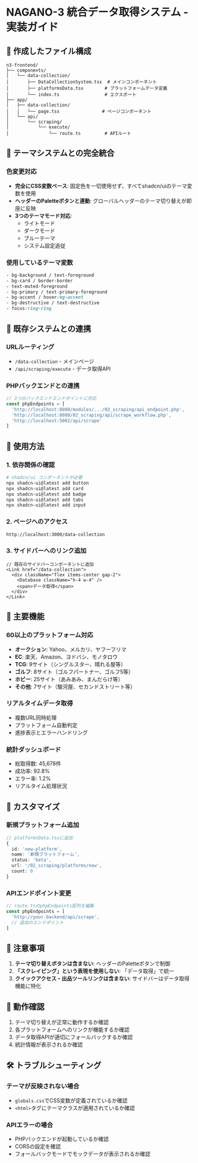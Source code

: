 # NAGANO-3 統合データ取得システム - 実装ガイド

## 📁 作成したファイル構成

```
n3-frontend/
├── components/
│   └── data-collection/
│       ├── DataCollectionSystem.tsx  # メインコンポーネント
│       ├── platformsData.tsx        # プラットフォームデータ定義
│       └── index.ts                 # エクスポート
├── app/
│   ├── data-collection/
│   │   └── page.tsx                # ページコンポーネント
│   └── api/
│       └── scraping/
│           └── execute/
│               └── route.ts         # APIルート
```

## 🎨 テーマシステムとの完全統合

### 色変更対応
- **完全にCSS変数ベース**: 固定色を一切使用せず、すべてshadcn/uiのテーマ変数を使用
- **ヘッダーのPaletteボタンと連動**: グローバルヘッダーのテーマ切り替えが即座に反映
- **3つのテーマモード対応**:
  - ライトモード
  - ダークモード  
  - ブルーテーマ
  - システム設定追従

### 使用しているテーマ変数
```css
- bg-background / text-foreground
- bg-card / border-border
- text-muted-foreground
- bg-primary / text-primary-foreground
- bg-accent / hover:bg-accent
- bg-destructive / text-destructive
- focus:ring-ring
```

## 🔗 既存システムとの連携

### URLルーティング
- `/data-collection` - メインページ
- `/api/scraping/execute` - データ取得API

### PHPバックエンドとの連携
```typescript
// 3つのバックエンドエンドポイントに対応
const phpEndpoints = [
  'http://localhost:8080/modules/.../02_scraping/api_endpoint.php',
  'http://localhost:8080/02_scraping/api/scrape_workflow.php',
  'http://localhost:5002/api/scrape'
]
```

## 🚀 使用方法

### 1. 依存関係の確認
```bash
# shadcn/ui コンポーネントが必要
npx shadcn-ui@latest add button
npx shadcn-ui@latest add card
npx shadcn-ui@latest add badge
npx shadcn-ui@latest add tabs
npx shadcn-ui@latest add input
```

### 2. ページへのアクセス
```
http://localhost:3000/data-collection
```

### 3. サイドバーへのリンク追加
```tsx
// 既存のサイドバーコンポーネントに追加
<Link href="/data-collection">
  <div className="flex items-center gap-2">
    <Database className="h-4 w-4" />
    <span>データ取得</span>
  </div>
</Link>
```

## 🎯 主要機能

### 60以上のプラットフォーム対応
- **オークション**: Yahoo、メルカリ、ヤフーフリマ
- **EC**: 楽天、Amazon、ヨドバシ、モノタロウ
- **TCG**: 9サイト（シングルスター、晴れる屋等）
- **ゴルフ**: 8サイト（ゴルフパートナー、ゴルフ5等）
- **ホビー**: 25サイト（あみあみ、まんだらけ等）
- **その他**: 7サイト（駿河屋、セカンドストリート等）

### リアルタイムデータ取得
- 複数URL同時処理
- プラットフォーム自動判定
- 進捗表示とエラーハンドリング

### 統計ダッシュボード
- 総取得数: 45,678件
- 成功率: 92.8%
- エラー率: 1.2%
- リアルタイム処理状況

## 🔧 カスタマイズ

### 新規プラットフォーム追加
```typescript
// platformsData.tsxに追加
{
  id: 'new-platform',
  name: '新規プラットフォーム',
  status: 'beta',
  url: '/02_scraping/platforms/new',
  count: 0
}
```

### APIエンドポイント変更
```typescript
// route.tsのphpEndpoints配列を編集
const phpEndpoints = [
  'http://your-backend/api/scrape',
  // 追加のエンドポイント
]
```

## 📝 注意事項

1. **テーマ切り替えボタンは含まない**: ヘッダーのPaletteボタンで制御
2. **「スクレイピング」という表現を使用しない**: 「データ取得」で統一
3. **クイックアクセス・出品ツールリンクは含まない**: サイドバーはデータ取得機能に特化

## 🚦 動作確認

1. テーマ切り替えが正常に動作するか確認
2. 各プラットフォームへのリンクが機能するか確認
3. データ取得APIが適切にフォールバックするか確認
4. 統計情報が表示されるか確認

## 🛠️ トラブルシューティング

### テーマが反映されない場合
- `globals.css`でCSS変数が定義されているか確認
- `<html>`タグにテーマクラスが適用されているか確認

### APIエラーの場合
- PHPバックエンドが起動しているか確認
- CORSの設定を確認
- フォールバックモードでモックデータが表示されるか確認
